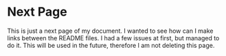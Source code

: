 # Next Page

This is just a next page of my document. I wanted to see how can I make links between the README files. I had a few issues at first, but managed to do it. This will be used in the future, therefore I am not deleting this page. 